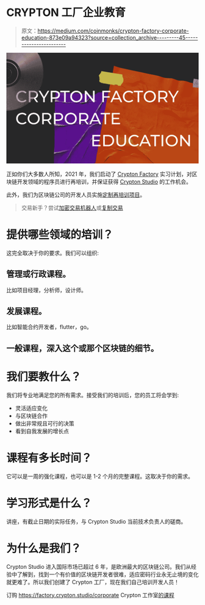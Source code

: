 # CRYPTON 工厂企业教育

> 原文：<https://medium.com/coinmonks/crypton-factory-corporate-education-873e09a94323?source=collection_archive---------45----------------------->

![](img/28b0ad6978415d657fa8c28c30f9e8e6.png)

正如你们大多数人所知，2021 年，我们启动了 [Crypton Factory](https://factory.crypton.studio) 实习计划，对区块链开发领域的程序员进行再培训，并保证获得 [Crypton Studio](https://crypton.studio) 的工作机会。

此外，我们为区块链公司的开发人员实施[定制再培训项目](https://crypton.studio/blog/Crypton-Factory-Corporate-Education-)。

> 交易新手？尝试[加密交易机器人](/coinmonks/crypto-trading-bot-c2ffce8acb2a)或[复制交易](/coinmonks/top-10-crypto-copy-trading-platforms-for-beginners-d0c37c7d698c)

# 提供哪些领域的培训？

这完全取决于你的要求。我们可以组织:

## 管理或行政课程。

比如项目经理，分析师，设计师。

## 发展课程。

比如智能合约开发者，flutter，go。

## 一般课程，深入这个或那个区块链的细节。

# 我们要教什么？

我们将专业地满足您的所有需求。接受我们的培训后，您的员工将会学到:

*   灵活适应变化
*   与区块链合作
*   做出非常规且可行的决策
*   看到自我发展的增长点

# 课程有多长时间？

它可以是一周的强化课程，也可以是 1-2 个月的完整课程。这取决于你的需求。

# 学习形式是什么？

讲座，有截止日期的实际任务，与 Crypton Studio 当前技术负责人的磋商。

# 为什么是我们？

Crypton Studio 进入国际市场已超过 6 年，是欧洲最大的区块链公司。我们从经验中了解到，找到一个有价值的区块链开发者很难，适应密码行业永无止境的变化就更难了。所以我们创建了 Crypton 工厂，现在我们自己培训开发人员！

订购 https://factory.crypton.studio/corporate Crypton 工作室[的课程](https://factory.crypton.studio/corporate)
